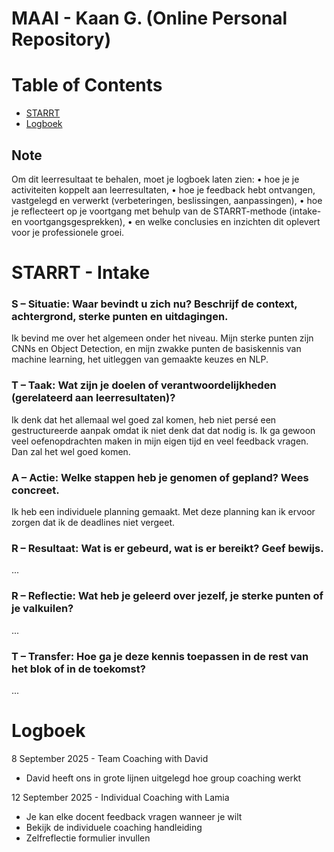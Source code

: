 # MAAI - Kaan G. (Online Personal Repository)

# Table of Contents
- [STARRT](#starrt-intake)
- [Logboek](#logboek)

## Note
Om dit leerresultaat te behalen, moet je logboek laten zien:
• hoe je je activiteiten koppelt aan leerresultaten,
• hoe je feedback hebt ontvangen, vastgelegd en verwerkt (verbeteringen,
beslissingen, aanpassingen),
• hoe je reflecteert op je voortgang met behulp van de STARRT-methode (intake- en
voortgangsgesprekken),
• en welke conclusies en inzichten dit oplevert voor je professionele groei.

# STARRT - Intake
### S – Situatie: Waar bevindt u zich nu? Beschrijf de context, achtergrond, sterke punten en uitdagingen.
Ik bevind me over het algemeen onder het niveau. Mijn sterke punten zijn CNNs en Object Detection, en mijn zwakke punten de basiskennis van machine learning, het uitleggen van gemaakte keuzes en NLP.
### T – Taak: Wat zijn je doelen of verantwoordelijkheden (gerelateerd aan leerresultaten)?
Ik denk dat het allemaal wel goed zal komen, heb niet persé een gestructureerde aanpak omdat ik niet denk dat dat nodig is. Ik ga gewoon veel oefenopdrachten maken in mijn eigen tijd en veel feedback vragen. Dan zal het wel goed komen.
### A – Actie: Welke stappen heb je genomen of gepland? Wees concreet.
Ik heb een individuele planning gemaakt. Met deze planning kan ik ervoor zorgen dat ik de deadlines niet vergeet.
### R – Resultaat: Wat is er gebeurd, wat is er bereikt? Geef bewijs.
...
### R – Reflectie: Wat heb je geleerd over jezelf, je sterke punten of je valkuilen?
...
### T – Transfer: Hoe ga je deze kennis toepassen in de rest van het blok of in de toekomst?
...

# Logboek
8 September 2025 - Team Coaching with David
- David heeft ons in grote lijnen uitgelegd hoe group coaching werkt

12 September 2025 - Individual Coaching with Lamia
- Je kan elke docent feedback vragen wanneer je wilt
- Bekijk de individuele coaching handleiding
- Zelfreflectie formulier invullen
